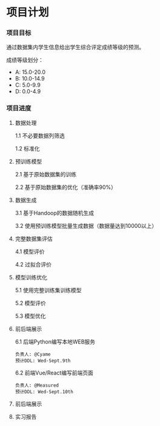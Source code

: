 # 项目计划

### 项目目标

通过数据集内学生信息给出学生综合评定成绩等级的预测。

成绩等级划分：

- A: 15.0-20.0
- B: 10.0-14.9
- C: 5.0-9.9
- D: 0.0-4.9

### 项目进度

1. 数据处理

   1.1 不必要数据列筛选
       
   1.2 标准化
   
2. 预训练模型

   2.1 基于原始数据集的训练
   
   2.2 基于原始数据集的优化（准确率90%）

3. 数据生成

   3.1 基于Handoop的数据随机生成
   
   3.2 使用预训练模型批量生成数据（数据量达到10000以上）

4. 完整数据集评估

   4.1 模型评价
   
   4.2 过拟合评价

5. 模型训练优化

   5.1 使用完整训练集训练模型
   
   5.2 模型评价
   
   5.3 模型优化

6. 前后端展示

   6.1 后端Python编写本地WEB服务
   
       负责人: @Cyame
       预计DDL: Wed-Sept.9th
   
   6.2 前端Vue/React编写前端页面
   
       负责人: @Measured
       预计DDL: Wed-Sept.10th
7. 前后端展示

8. 实习报告
